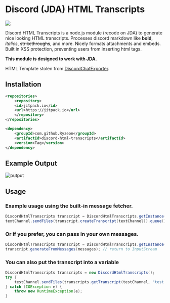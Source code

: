 # Discord (JDA) HTML Transcripts
[![](https://jitpack.io/v/Ryzeon/discord-html-transcripts.svg)](https://jitpack.io/#Ryzeon/discord-html-transcripts)

Discord HTML Transcripts is a node.js module (recode on JDA) to generate nice looking HTML transcripts. Processes discord markdown like **bold**, *italics*, ~~strikethroughs~~, and more. Nicely formats attachments and embeds. Built in XSS protection, preventing users from inserting html tags. 

**This module is designed to work with [JDA](https://github.com/DV8FromTheWorld/JDA).**

HTML Template stolen from [DiscordChatExporter](https://github.com/Tyrrrz/DiscordChatExporter).

## Installation

```xml
<repositories>
    <repository>
	<id>jitpack.io</id>
	<url>https://jitpack.io</url>
    </repository>
</repositories>
```

```xml
<dependency>
    <groupId>com.github.Ryzeon</groupId>
    <artifactId>discord-html-transcripts</artifactId>
    <version>Tag</version>
</dependency>
```

## Example Output
![output](https://img.derock.dev/5f5q0a.png)

## Usage
### Example usage using the built-in message fetcher.
```java
DiscordHtmlTranscripts transcript = DiscordHtmlTranscripts.getInstance();
textChannel.sendFiles(transcript.createTranscript(textChannel)).queue()
```

### Or if you prefer, you can pass in your own messages.
```java
DiscordHtmlTranscripts transcript = DiscordHtmlTranscripts.getInstance();
transcript.generateFromMessages(messages); // return to InputStream
```

### You can also put the transcript into a variable
```java
DiscordHtmlTranscripts transcripts = new DiscordHtmlTranscripts();
try {
	testChannel.sendFiles(transcripts.getTranscript(testChannel, "test.html")).queue();
} catch (IOException e) {
	throw new RuntimeException(e);
}
```


